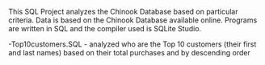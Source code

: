 This SQL Project analyzes the Chinook Database based on particular criteria. Data is based on the Chinook Database available online. Programs are written in SQL and the compiler used is SQLite Studio.

-Top10customers.SQL - analyzed who are the Top 10 customers (their first and last names) based on their total purchases and by descending order
